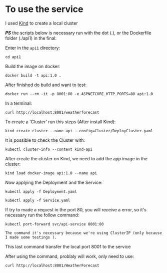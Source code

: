 # To use the service

I used [Kind](https://kind.sigs.k8s.io/docs/user/quick-start/) to create a local cluster

***PS*** the scripts below is necessary run with the dot (.), or the Dockerfile folder (./api1) in the final:

Enter in the `api1` directory:

    cd api1

Build the image on docker:

    docker build -t api:1.0 .

After finished do build and want to test:

    docker run --rm -it -p 8001:80 -e ASPNETCORE_HTTP_PORTS=80 api:1.0

In a terminal:

    curl http://localhost:8001/weatherforecast

To create a 'Cluster' run this steps (After install Kind):

    kind create cluster --name api --config=Cluster/DeployCluster.yaml

It is possible to check the Cluster with:

    kubectl cluster-info --context kind-api

After create the cluster on Kind, we need to add the app image in the cluster:

    kind load docker-image api:1.0 --name api

Now applying the Deployment and the Service:

    kubectl apply -f Deployment.yaml

    kubectl apply -f Service.yaml

If try to made a request in the port 80, you will receive a error, so it's necessary run the follow command:

    kubectl port-forward svc/api-service 8001:80

    The command it's necessary because we're using ClusterIP (only because I made some testings ).

This last command transfer the local port 8001 to the service

After using the command, problaly will work, only need to use:

    curl http://localhost:8001/WeatherForecast
